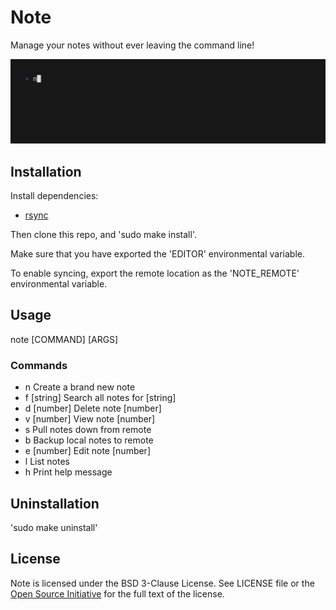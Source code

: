 # Note

Manage your notes without ever leaving the command line!

![Note Demo](docs/demo.gif)

## Installation

Install dependencies:
- [rsync](https://rsync.samba.org/)

Then clone this repo, and 'sudo make install'.

Make sure that you have exported the 'EDITOR' environmental variable.

To enable syncing, export the remote location as the 'NOTE_REMOTE' environmental variable.

## Usage

note [COMMAND] [ARGS]

### Commands

- n             Create a brand new note
- f [string]    Search all notes for [string]
- d [number]    Delete note [number]
- v [number]    View note [number]
- s             Pull notes down from remote
- b             Backup local notes to remote
- e [number]    Edit note [number]
- l             List notes
- h             Print help message

## Uninstallation

'sudo make uninstall'

## License

Note is licensed under the BSD 3-Clause License. See LICENSE file or the [Open Source Initiative](https://opensource.org/license/bsd-3-clause/) for the full text of the license.
